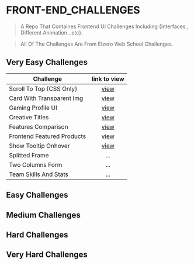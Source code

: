 # FRONT-END_CHALLENGES

> A Repo That Containes Frontend UI Challenges Including {Interfaces , Different Animation...etc}.

> All Of The Challenges Are From  Elzero Web School Challenges.

## Very Easy Challenges

| Challenge | link to view |
|---|:-:|
| Scroll To Top {CSS Only} | [view](https://mohamed-ayman01.github.io/FRONT-END_CHALLENGES/Very-Easy/Scroll%20To%20Top%20%7BPure%20CSS%7D/) |
| Card With Transparent Img | [view](https://mohamed-ayman01.github.io/FRONT-END_CHALLENGES/Very-Easy/frontend-card-with-transparent-img/) |
| Gaming Profile UI | [view](https://mohamed-ayman01.github.io/FRONT-END_CHALLENGES/Very-Easy/Gaming-Profile-UI/) |
| Creative Titles | [view](https://mohamed-ayman01.github.io/FRONT-END_CHALLENGES/Very-Easy/frontend-creative-titles/) |
| Features Comparison | [view](https://mohamed-ayman01.github.io/FRONT-END_CHALLENGES/Very-Easy/frontend-features-comparison/) |
| Frontend Featured Products | [view](https://mohamed-ayman01.github.io/FRONT-END_CHALLENGES/Very-Easy/frontend-featured-products/) |
| Show Tooltip Onhover | [view](https://mohamed-ayman01.github.io/FRONT-END_CHALLENGES/Very-Easy/show-tooltip-onhover/) |
| Splitted Frame | ... |
| Two Columns Form | ... |
| Team Skills And Stats | ... |

## Easy Challenges

## Medium Challenges

## Hard Challenges

## Very Hard Challenges
